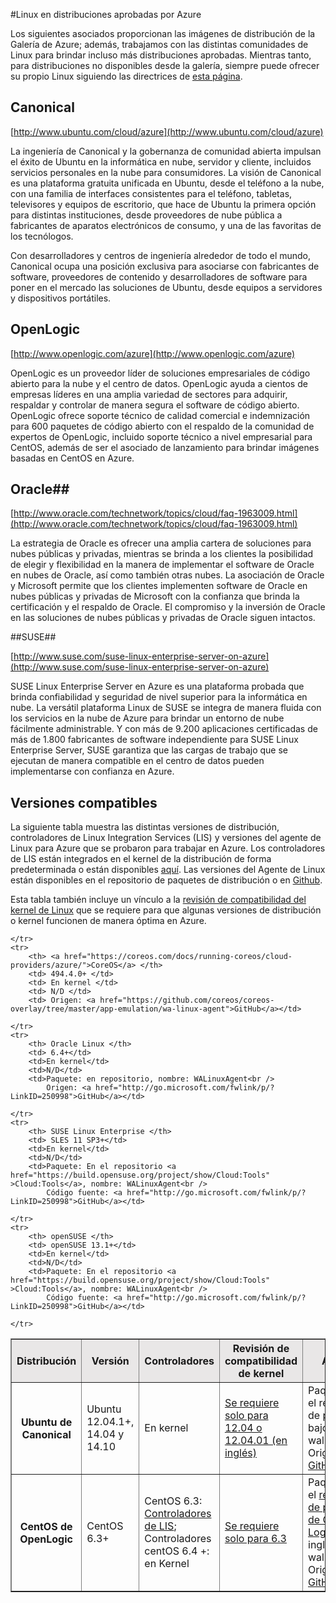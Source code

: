 ﻿<properties pageTitle="Distribuciones aprobadas de Linux en Azure" description="Obtenga información acerca de Linux en distribuciones aprobadas de Azure, incluyendo instrucciones para Ubuntu, OpenLogic y SUSE." services="virtual-machines" documentationCenter="" authors="szarkos" manager="timlt" editor="tysonn"/>

<tags ms.service="virtual-machines" ms.workload="infrastructure-services" ms.tgt_pltfrm="vm-linux" ms.devlang="na" ms.topic="article" ms.date="12/05/2014" ms.author="szark"/>





#Linux en distribuciones aprobadas por Azure

Los siguientes asociados proporcionan las imágenes de distribución de la Galería de Azure; además, trabajamos con las distintas comunidades de Linux para brindar incluso más distribuciones aprobadas. Mientras tanto, para distribuciones no disponibles desde la galería, siempre puede ofrecer su propio Linux siguiendo las directrices de [esta página](../virtual-machines-linux-create-upload-vhd/).

## Canonical ##
 
[http://www.ubuntu.com/cloud/azure](http://www.ubuntu.com/cloud/azure)

La ingeniería de Canonical y la gobernanza de comunidad abierta impulsan el éxito de Ubuntu en la informática en nube, servidor y cliente, incluidos servicios personales en la nube para consumidores. La visión de Canonical es una plataforma gratuita unificada en Ubuntu, desde el teléfono a la nube, con una familia de interfaces consistentes para el teléfono, tabletas, televisores y equipos de escritorio, que hace de Ubuntu la primera opción para distintas instituciones, desde proveedores de nube pública a fabricantes de aparatos electrónicos de consumo, y una de las favoritas de los tecnólogos.

Con desarrolladores y centros de ingeniería alrededor de todo el mundo, Canonical ocupa una posición exclusiva para asociarse con fabricantes de software, proveedores de contenido y desarrolladores de software para poner en el mercado las soluciones de Ubuntu, desde equipos a servidores y dispositivos portátiles.

## OpenLogic ##
 
[http://www.openlogic.com/azure](http://www.openlogic.com/azure)

OpenLogic es un proveedor líder de soluciones empresariales de código abierto para la nube y el centro de datos. OpenLogic ayuda a cientos de empresas líderes en una amplia variedad de sectores para adquirir, respaldar y controlar de manera segura el software de código abierto. OpenLogic ofrece soporte técnico de calidad comercial e indemnización para 600 paquetes de código abierto con el respaldo de la comunidad de expertos de OpenLogic, incluido soporte técnico a nivel empresarial para CentOS, además de ser el asociado de lanzamiento para brindar imágenes basadas en CentOS en Azure.

## Oracle##
[http://www.oracle.com/technetwork/topics/cloud/faq-1963009.html](http://www.oracle.com/technetwork/topics/cloud/faq-1963009.html)

La estrategia de Oracle es ofrecer una amplia cartera de soluciones para nubes públicas y privadas, mientras se brinda a los clientes la posibilidad de elegir y flexibilidad en la manera de implementar el software de Oracle en nubes de Oracle, así como también otras nubes.  La asociación de Oracle y Microsoft permite que los clientes implementen software de Oracle en nubes públicas y privadas de Microsoft con la confianza que brinda la certificación y el respaldo de Oracle.  El compromiso y la inversión de Oracle en las soluciones de nubes públicas y privadas de Oracle siguen intactos.

##SUSE##
 
[http://www.suse.com/suse-linux-enterprise-server-on-azure](http://www.suse.com/suse-linux-enterprise-server-on-azure)

SUSE Linux Enterprise Server en Azure es una plataforma probada que brinda confiabilidad y seguridad de nivel superior para la informática en nube. La versátil plataforma Linux de SUSE se integra de manera fluida con los servicios en la nube de Azure para brindar un entorno de nube fácilmente administrable. Y con más de 9.200 aplicaciones certificadas de más de 1.800 fabricantes de software independiente para SUSE Linux Enterprise Server, SUSE garantiza que las cargas de trabajo que se ejecutan de manera compatible en el centro de datos pueden implementarse con confianza en Azure.

## Versiones compatibles ##

La siguiente tabla muestra las distintas versiones de distribución, controladores de Linux Integration Services (LIS) y versiones del agente de Linux para Azure que se probaron para trabajar en Azure. Los controladores de LIS están integrados en el kernel de la distribución de forma predeterminada o están disponibles [aquí](http://go.microsoft.com/fwlink/?LinkID=403033&clcid=0x409). Las versiones del Agente de Linux están disponibles en el repositorio de paquetes de distribución o en [Github](https://github.com/azure/walinuxagent).

Esta tabla también incluye un vínculo a la [revisión de compatibilidad del kernel de Linux](http://go.microsoft.com/fwlink/?LinkID=403027&clcid=0x409) que se requiere para que algunas versiones de distribución o kernel funcionen de manera óptima en Azure.

<table border="1" width="600">
  <tr bgcolor="#E9E7E7">
		<th>Distribución</th>		
	    <th>Versión</th>
	    <th>Controladores</th>
		<th>Revisión de compatibilidad de kernel</th>
		<th>Agente</th>
			</tr>
	<tr>
		<th>  Ubuntu de Canonical </th>
		<td> Ubuntu 12.04.1+, 14.04 y 14.10 </td>
		<td>En kernel</td>
		<td><a href="http://go.microsoft.com/fwlink/?LinkID=275152&amp;clcid=0x409">Se requiere solo para 12.04 o 12.04.01 (en inglés)</a></td>
		<td>Paquete: En el repositorio de paquetes bajo walinuxagent <br />
			Origen: <a href="http://go.microsoft.com/fwlink/p/?LinkID=250998">GitHub</a></td>
			</tr>
	<tr>
		<th> CentOS de OpenLogic </th>
		<td> CentOS 6.3+</td>
	    <td>CentOS 6.3: <a href="http://go.microsoft.com/fwlink/?LinkID=403033&clcid=0x409">Controladores de LIS</a>; Controladores centOS 6.4 +: en Kernel</td>
		<td><a href="http://go.microsoft.com/fwlink/?LinkID=275153&amp;clcid=0x409">Se requiere solo para 6.3</a></td>
		<td>Paquete: en el <a href="http://olcentgbl.trafficmanager.net/openlogic/6/openlogic/x86_64/RPMS/">repositorio de paquetes de Open Logic</a> (en inglés) bajo walinuxagent<br />
			Origen: <a href="http://go.microsoft.com/fwlink/p/?LinkID=250998">GitHub</a></td>
 		

	</tr>
	<tr>
		<th> <a href="https://coreos.com/docs/running-coreos/cloud-providers/azure/">CoreOS</a> </th>
		<td> 494.4.0+ </td>
        <td> En kernel </td>
		<td> N/D </td>
		<td> Origen: <a href="https://github.com/coreos/coreos-overlay/tree/master/app-emulation/wa-linux-agent">GitHub</a></td>
		
	</tr>
	<tr>
		<th> Oracle Linux </th>
		<td> 6.4+</td>
        <td>En kernel</td>
		<td>N/D</td>
		<td>Paquete: en repositorio, nombre: WALinuxAgent<br />
			Origen: <a href="http://go.microsoft.com/fwlink/p/?LinkID=250998">GitHub</a></td>
		
	</tr>
	<tr>
		<th> SUSE Linux Enterprise </th>
		<td> SLES 11 SP3+</td>
        <td>En kernel</td>
		<td>N/D</td>
		<td>Paquete: En el repositorio <a href="https://build.opensuse.org/project/show/Cloud:Tools" >Cloud:Tools</a>, nombre: WALinuxAgent<br />
			Código fuente: <a href="http://go.microsoft.com/fwlink/p/?LinkID=250998">GitHub</a></td>
		
	</tr>
	<tr>
		<th> openSUSE </th>
		<td> openSUSE 13.1+</td>
		<td>En kernel</td>
		<td>N/D</td>
		<td>Paquete: En el repositorio <a href="https://build.opensuse.org/project/show/Cloud:Tools" >Cloud:Tools</a>, nombre: WALinuxAgent<br />
			Código fuente: <a href="http://go.microsoft.com/fwlink/p/?LinkID=250998">GitHub</a></td>
		
	</tr>
</table>





<!--HONumber=42-->
